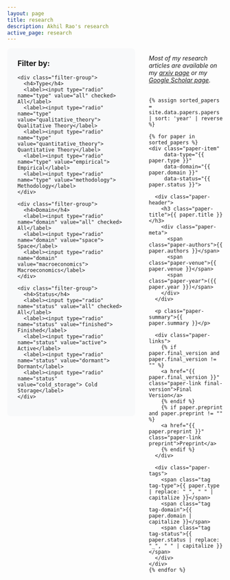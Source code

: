 ```yaml
---
layout: page
title: research
description: Akhil Rao's research
active_page: research
---
```


<div class="research-container">
  <div class="research-filters">
    <h3>Filter by:</h3>
    
    <div class="filter-group">
      <h4>Type</h4>
      <label><input type="radio" name="type" value="all" checked> All</label>
      <label><input type="radio" name="type" value="qualitative_theory"> Qualitative Theory</label>
      <label><input type="radio" name="type" value="quantitative_theory"> Quantitative Theory</label>
      <label><input type="radio" name="type" value="empirical"> Empirical</label>
      <label><input type="radio" name="type" value="methodology"> Methodology</label>
    </div>
    
    <div class="filter-group">
      <h4>Domain</h4>
      <label><input type="radio" name="domain" value="all" checked> All</label>
      <label><input type="radio" name="domain" value="space"> Space</label>
      <label><input type="radio" name="domain" value="macroeconomics"> Macroeconomics</label>
    </div>
    
    <div class="filter-group">
      <h4>Status</h4>
      <label><input type="radio" name="status" value="all" checked> All</label>
      <label><input type="radio" name="status" value="finished"> Finished</label>
      <label><input type="radio" name="status" value="active"> Active</label>
      <label><input type="radio" name="status" value="dormant"> Dormant</label>
      <label><input type="radio" name="status" value="cold_storage"> Cold Storage</label>
    </div>
  </div>

  <div class="research-papers">
    <p class="research-intro">
      Most of my research articles are available on my <a href="https://arxiv.org/a/rao_a_1.html">arxiv page</a> or my <a href="https://scholar.google.com/citations?user=zYJ2IXQAAAAJ&hl=en">Google Scholar page</a>.
    </p>
    
    {% assign sorted_papers = site.data.papers.papers | sort: 'year' | reverse %}
    
    {% for paper in sorted_papers %}
    <div class="paper-item" 
         data-type="{{ paper.type }}" 
         data-domain="{{ paper.domain }}" 
         data-status="{{ paper.status }}">
      
      <div class="paper-header">
        <h3 class="paper-title">{{ paper.title }}</h3>
        <div class="paper-meta">
          <span class="paper-authors">{{ paper.authors }}</span>
          <span class="paper-venue">{{ paper.venue }}</span>
          <span class="paper-year">({{ paper.year }})</span>
        </div>
      </div>
      
      <p class="paper-summary">{{ paper.summary }}</p>
      
      <div class="paper-links">
        {% if paper.final_version and paper.final_version != "" %}
        <a href="{{ paper.final_version }}" class="paper-link final-version">Final Version</a>
        {% endif %}
        {% if paper.preprint and paper.preprint != "" %}
        <a href="{{ paper.preprint }}" class="paper-link preprint">Preprint</a>
        {% endif %}
      </div>
      
      <div class="paper-tags">
        <span class="tag tag-type">{{ paper.type | replace: "_", " " | capitalize }}</span>
        <span class="tag tag-domain">{{ paper.domain | capitalize }}</span>
        <span class="tag tag-status">{{ paper.status | replace: "_", " " | capitalize }}</span>
      </div>
    </div>
    {% endfor %}
  </div>
</div>

<style>
.research-container {
  display: flex;
  gap: 2rem;
  align-items: flex-start;
}

.research-filters {
  flex: 0 0 250px;
  background: #f8f9fa;
  padding: 1.5rem;
  border-radius: 8px;
  position: sticky;
  top: 2rem;
}

.research-filters h3 {
  margin-top: 0;
  margin-bottom: 1rem;
  font-size: 1.1rem;
}

.filter-group {
  margin-bottom: 1.5rem;
}

.filter-group h4 {
  margin: 0 0 0.5rem 0;
  font-size: 0.9rem;
  font-weight: 600;
  color: #555;
}

.filter-group label {
  display: block;
  margin-bottom: 0.3rem;
  font-size: 0.85rem;
  cursor: pointer;
}

.filter-group input[type="radio"] {
  margin-right: 0.5rem;
}

.research-papers {
  flex: 1;
  min-width: 0;
}

.research-intro {
  margin-bottom: 2rem;
  font-style: italic;
}

.paper-item {
  margin-bottom: 2rem;
  padding-bottom: 1.5rem;
  border-bottom: 1px solid #eee;
}

.paper-item:last-child {
  border-bottom: none;
}

.paper-header {
  margin-bottom: 0.5rem;
}

.paper-title {
  margin: 0 0 0.3rem 0;
  font-size: 1.1rem;
  line-height: 1.3;
}

.paper-meta {
  font-size: 0.9rem;
  color: #666;
}

.paper-authors {
  font-weight: 500;
}

.paper-venue {
  font-style: italic;
}

.paper-year {
  font-weight: 500;
}

.paper-summary {
  margin: 0.75rem 0;
  line-height: 1.5;
  color: #444;
}

.paper-links {
  margin: 0.75rem 0;
}

.paper-link {
  display: inline-block;
  margin-right: 1rem;
  padding: 0.3rem 0.8rem;
  color: white;
  text-decoration: none;
  border-radius: 4px;
  font-size: 0.8rem;
  transition: background-color 0.2s;
}

.paper-link:hover {
  color: white;
}

.paper-link.final-version {
  background: #28a745;
}

.paper-link.final-version:hover {
  background: #1e7e34;
}

.paper-link.preprint {
  background: #007bff;
}

.paper-link.preprint:hover {
  background: #0056b3;
}

.paper-tags {
  margin-top: 0.5rem;
}

.tag {
  display: inline-block;
  padding: 0.2rem 0.5rem;
  margin-right: 0.5rem;
  background: #e9ecef;
  color: #495057;
  border-radius: 12px;
  font-size: 0.7rem;
  font-weight: 500;
}

.tag-type { background: #d1ecf1; color: #0c5460; }
.tag-domain { background: #d4edda; color: #155724; }
.tag-status { background: #f8d7da; color: #721c24; }

/* Hide papers that don't match current filters */
.paper-item {
  display: block;
}

/* CSS-only filtering logic - Fixed structure */
.research-container:has(input[name="type"][value="qualitative_theory"]:checked) .paper-item:not([data-type="qualitative_theory"]),
.research-container:has(input[name="type"][value="quantitative_theory"]:checked) .paper-item:not([data-type="quantitative_theory"]),
.research-container:has(input[name="type"][value="empirical"]:checked) .paper-item:not([data-type="empirical"]),
.research-container:has(input[name="type"][value="methodology"]:checked) .paper-item:not([data-type="methodology"]),
.research-container:has(input[name="domain"][value="space"]:checked) .paper-item:not([data-domain="space"]),
.research-container:has(input[name="domain"][value="macroeconomics"]:checked) .paper-item:not([data-domain="macroeconomics"]),
.research-container:has(input[name="status"][value="finished"]:checked) .paper-item:not([data-status="finished"]),
.research-container:has(input[name="status"][value="active"]:checked) .paper-item:not([data-status="active"]),
.research-container:has(input[name="status"][value="dormant"]:checked) .paper-item:not([data-status="dormant"]),
.research-container:has(input[name="status"][value="cold_storage"]:checked) .paper-item:not([data-status="cold_storage"]) {
  display: none;
}

/* Responsive design */
@media (max-width: 768px) {
  .research-container {
    flex-direction: column;
  }
  
  .research-filters {
    position: static;
    flex: none;
  }
  
  .filter-group {
    margin-bottom: 1rem;
  }
  
  .filter-group label {
    display: inline-block;
    margin-right: 1rem;
    margin-bottom: 0.3rem;
  }
}
</style>

<script>
// JavaScript fallback for browsers that don't support :has() selector
document.addEventListener('DOMContentLoaded', function() {
  const filters = document.querySelectorAll('input[type="radio"]');
  const papers = document.querySelectorAll('.paper-item');
  
  function filterPapers() {
    const typeFilter = document.querySelector('input[name="type"]:checked').value;
    const domainFilter = document.querySelector('input[name="domain"]:checked').value;
    const statusFilter = document.querySelector('input[name="status"]:checked').value;
    
    papers.forEach(paper => {
      const paperType = paper.getAttribute('data-type');
      const paperDomain = paper.getAttribute('data-domain');
      const paperStatus = paper.getAttribute('data-status');
      
      const typeMatch = typeFilter === 'all' || paperType === typeFilter;
      const domainMatch = domainFilter === 'all' || paperDomain === domainFilter;
      const statusMatch = statusFilter === 'all' || paperStatus === statusFilter;
      
      if (typeMatch && domainMatch && statusMatch) {
        paper.style.display = 'block';
      } else {
        paper.style.display = 'none';
      }
    });
  }
  
  filters.forEach(filter => {
    filter.addEventListener('change', filterPapers);
  });
});
</script>